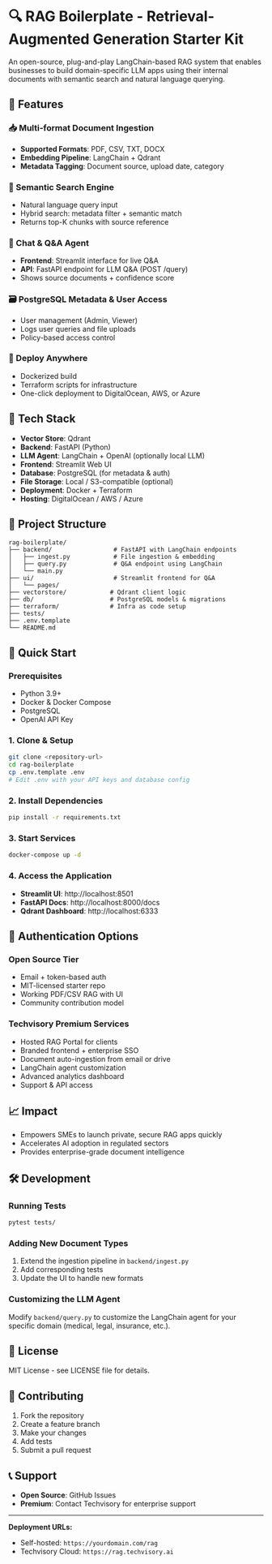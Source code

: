 # 🔍 RAG Boilerplate - Retrieval-Augmented Generation Starter Kit

An open-source, plug-and-play LangChain-based RAG system that enables businesses to build domain-specific LLM apps using their internal documents with semantic search and natural language querying.

## 🚀 Features

### 📥 Multi-format Document Ingestion
- **Supported Formats**: PDF, CSV, TXT, DOCX
- **Embedding Pipeline**: LangChain + Qdrant
- **Metadata Tagging**: Document source, upload date, category

### 🔎 Semantic Search Engine
- Natural language query input
- Hybrid search: metadata filter + semantic match
- Returns top-K chunks with source reference

### 🤖 Chat & Q&A Agent
- **Frontend**: Streamlit interface for live Q&A
- **API**: FastAPI endpoint for LLM Q&A (POST /query)
- Shows source documents + confidence score

### 🗃️ PostgreSQL Metadata & User Access
- User management (Admin, Viewer)
- Logs user queries and file uploads
- Policy-based access control

### 🚀 Deploy Anywhere
- Dockerized build
- Terraform scripts for infrastructure
- One-click deployment to DigitalOcean, AWS, or Azure

## 🧱 Tech Stack

- **Vector Store**: Qdrant
- **Backend**: FastAPI (Python)
- **LLM Agent**: LangChain + OpenAI (optionally local LLM)
- **Frontend**: Streamlit Web UI
- **Database**: PostgreSQL (for metadata & auth)
- **File Storage**: Local / S3-compatible (optional)
- **Deployment**: Docker + Terraform
- **Hosting**: DigitalOcean / AWS / Azure

## 📁 Project Structure

```
rag-boilerplate/
├── backend/                 # FastAPI with LangChain endpoints
│   ├── ingest.py            # File ingestion & embedding
│   ├── query.py             # Q&A endpoint using LangChain
│   └── main.py
├── ui/                      # Streamlit frontend for Q&A
│   └── pages/
├── vectorstore/            # Qdrant client logic
├── db/                     # PostgreSQL models & migrations
├── terraform/              # Infra as code setup
├── tests/
├── .env.template
└── README.md
```

## 🚀 Quick Start

### Prerequisites
- Python 3.9+
- Docker & Docker Compose
- PostgreSQL
- OpenAI API Key

### 1. Clone & Setup
```bash
git clone <repository-url>
cd rag-boilerplate
cp .env.template .env
# Edit .env with your API keys and database config
```

### 2. Install Dependencies
```bash
pip install -r requirements.txt
```

### 3. Start Services
```bash
docker-compose up -d
```

### 4. Access the Application
- **Streamlit UI**: http://localhost:8501
- **FastAPI Docs**: http://localhost:8000/docs
- **Qdrant Dashboard**: http://localhost:6333

## 🔐 Authentication Options

### Open Source Tier
- Email + token-based auth
- MIT-licensed starter repo
- Working PDF/CSV RAG with UI
- Community contribution model

### Techvisory Premium Services
- Hosted RAG Portal for clients
- Branded frontend + enterprise SSO
- Document auto-ingestion from email or drive
- LangChain agent customization
- Advanced analytics dashboard
- Support & API access

## 📈 Impact

- Empowers SMEs to launch private, secure RAG apps quickly
- Accelerates AI adoption in regulated sectors
- Provides enterprise-grade document intelligence

## 🛠️ Development

### Running Tests
```bash
pytest tests/
```

### Adding New Document Types
1. Extend the ingestion pipeline in `backend/ingest.py`
2. Add corresponding tests
3. Update the UI to handle new formats

### Customizing the LLM Agent
Modify `backend/query.py` to customize the LangChain agent for your specific domain (medical, legal, insurance, etc.).

## 📄 License

MIT License - see LICENSE file for details.

## 🤝 Contributing

1. Fork the repository
2. Create a feature branch
3. Make your changes
4. Add tests
5. Submit a pull request

## 📞 Support

- **Open Source**: GitHub Issues
- **Premium**: Contact Techvisory for enterprise support

---

**Deployment URLs:**
- Self-hosted: `https://yourdomain.com/rag`
- Techvisory Cloud: `https://rag.techvisory.ai` 